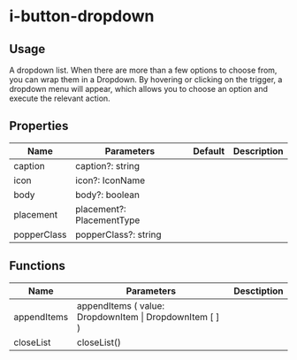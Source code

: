 # i-button-dropdown

## Usage

A dropdown list. When there are more than a few options to choose from, you can wrap them in a Dropdown. By hovering or clicking on the trigger, a dropdown menu will appear, which allows you to choose an option and execute the relevant action.

## Properties

| Name        | Parameters                | Default | Description |
| ----------- | ------------------------- | ------- | ----------- |
| caption     | caption?: string          |         |             |
| icon        | icon?: IconName           |         |             |
| body        | body?: boolean            |         |             |
| placement   | placement?: PlacementType |         |             |
| popperClass | popperClass?: string      |         |             |

## Functions

| Name        | Parameters                                               | Desctiption |
| ----------- | -------------------------------------------------------- | ----------- |
| appendItems | appendItems ( value: DropdownItem \| DropdownItem \[ ] ) |             |
| closeList   | closeList()                                              |             |
